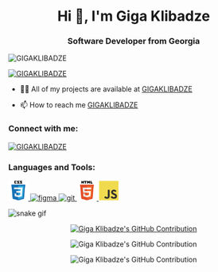 <h1 align="center">Hi 👋, I'm Giga Klibadze</h1>
<h3 align="center"> Software Developer from Georgia</h3>

<p align="left"> <img src="https://komarev.com/ghpvc/?username=GIGAKLIBADZEli&label=Profile%20views&color=3f5427&style=plastic" alt="GIGAKLIBADZE" /> </p>

<p align="left"> <a href="https://github.com/ryo-ma/github-profile-trophy"><img src="https://github-profile-trophy.vercel.app/?username=GIGAKLIBADZE" alt="GIGAKLIBADZE" /></a> </p>

- 👨‍💻 All of my projects are available at [GIGAKLIBADZE](https://github.com/GIGAKLIBADZE)

- 📫 How to reach me [GIGAKLIBADZE](https://www.linkedin.com/in/giga-klibadze-271948245/)

<h3 align="left">Connect with me:</h3>
<p align="left">
<a href="https://www.linkedin.com/in/giga-klibadze-271948245/" target="blank"><img align="center" src="https://raw.githubusercontent.com/rahuldkjain/github-profile-readme-generator/master/src/images/icons/Social/linked-in-alt.svg" alt="GIGAKLIBADZE" height="30" width="40" /></a>


<h3 align="left">Languages and Tools:</h3>
<p align="left"> <a href="https://www.w3schools.com/css/" target="_blank" rel="noreferrer"> <img src="https://raw.githubusercontent.com/devicons/devicon/master/icons/css3/css3-original-wordmark.svg" alt="css3" width="40" height="40"/> </a> <a href="https://www.figma.com/" target="_blank" rel="noreferrer"> <img src="https://www.vectorlogo.zone/logos/figma/figma-icon.svg" alt="figma" width="40" height="40"/> </a> <a href="https://git-scm.com/" target="_blank" rel="noreferrer"> <img src="https://www.vectorlogo.zone/logos/git-scm/git-scm-icon.svg" alt="git" width="40" height="40"/> </a> <a href="https://www.w3.org/html/" target="_blank" rel="noreferrer"> <img src="https://raw.githubusercontent.com/devicons/devicon/master/icons/html5/html5-original-wordmark.svg" alt="html5" width="40" height="40"/> </a> <a href="https://developer.mozilla.org/en-US/docs/Web/JavaScript" target="_blank" rel="noreferrer"> <img src="https://raw.githubusercontent.com/devicons/devicon/master/icons/javascript/javascript-original.svg" alt="javascript" width="40" height="40"/> </a> </p>

![snake gif](https://github.com/GIGAKLIBADZE/GIGAKLIBADZE/blob/output/github-contribution-grid-snake.gif)

<p align="center">   
  <a href="https://github.com/GIGAKLIBADZE"> 
    <img src="https://github-profile-summary-cards.vercel.app/api/cards/profile-details?username=GIGAKLIBADZE&theme=radical" alt="Giga Klibadze's GitHub Contribution"/>     </a>
</p>
<p align="center">   
   <img src="https://github-readme-stats.vercel.app/api/top-langs/?username=GIGAKLIBADZE" alt="Giga Klibadze's GitHub Contribution"/>
</p>

<p align="center">   
  <img src="https://github-readme-streak-stats.herokuapp.com/?user=GIGAKLIBADZE" alt="Giga Klibadze's GitHub Contribution"/>
</p>
